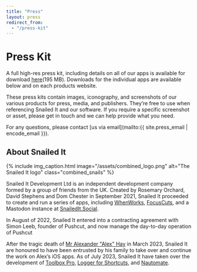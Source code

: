 ```yaml
---
title: "Press"
layout: press
redirect_from:
  - "/press-kit"
---
```


# Press Kit
A full high-res press kit, including details on all of our apps is available for download [here](https://assets.snailedit.dev/snailed_it_development_press_kit.zip)(195 MB). Downloads for the individual apps are available below and on each products website.

These press kits contain images, iconography, and screenshots of our various products for press, media, and publishers. They’re free to use when referencing Snailed It and our software. If you require a specific screenshot or asset, please get in touch and we can help provide what you need.

For any questions, please contact [us via email](mailto:{{ site.press_email | encode_email }}).

## About Snailed It
{% include img_caption.html image="/assets/combined_logo.png" alt="The Snailed It logo" class="combined_snails" %}


Snailed It Development Ltd is an independent development company formed by a group of friends from the UK. Created by Rosemary Orchard, David Stephens and Dom Chester in September 2021, Snailed It proceeded to create and run a series of apps, including [WhenWorks](https://whenworks.app), [FocusCuts](https://focuscuts.com/), and a Mastodon instance at [SnailedIt.Social](https://snailedit.social/).

In August of 2022, Snailed It entered into a contracting agreement with Simon Leeb, founder of Pushcut, and now manage the day-to-day operation of Pushcut

After the tragic death of [Mr Alexander "Alex" Hay](#about-alex-hay) in March 2023, Snailed It are honoured to have been entrusted by his family to take over and continue the work on Alex’s iOS apps. As of July 2023, Snailed It have taken over the development of [Toolbox Pro](https://toolboxpro.app/), [Logger for Shortcuts](https://shortcutslogger.dev/), and [Nautomate](https://www.nautomate.app/).

